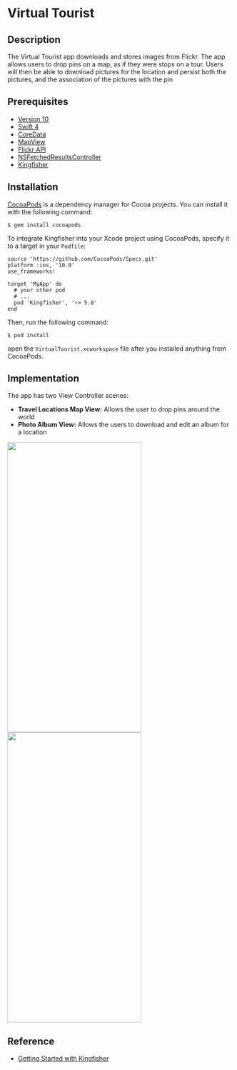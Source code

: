 # Virtual Tourist

## Description
The Virtual Tourist app downloads and stores images from Flickr. The app allows users to drop pins on a map, as if they were stops on a tour. Users will then be able to download pictures for the location and persist both the pictures, and the association of the pictures with the pin

## Prerequisites
* [Version 10 ](https://developer.apple.com/xcode/)
* [Swift 4](https://developer.apple.com/swift/)
* [CoreData](https://developer.apple.com/documentation/coredata)
* [MapView](https://developer.apple.com/documentation/mapkit/mkmapview)
* [Flickr API](https://www.flickr.com/services/api/)
* [NSFetchedResultsController](https://developer.apple.com/documentation/coredata/nsfetchedresultscontroller)
* [Kingfisher](https://github.com/onevcat/Kingfisher)

## Installation

[CocoaPods](https://cocoapods.org) is a dependency manager for Cocoa projects. You can install it with the following command:

```$ gem install cocoapods```

To integrate Kingfisher into your Xcode project using CocoaPods, specify it to a target in your ```Podfile```:

```
source 'https://github.com/CocoaPods/Specs.git'
platform :ios, '10.0'
use_frameworks!

target 'MyApp' do
  # your other pod
  # ...
  pod 'Kingfisher', '~> 5.0'
end
```

Then, run the following command:

```$ pod install```

open the ```VirtualTourist.xcworkspace``` file after you installed anything from CocoaPods.

## Implementation
The app has two View Controller scenes:

* **Travel Locations Map View:** Allows the user to drop pins around the world
* **Photo Album View:** Allows the users to download and edit an album for a location

<img src="https://user-images.githubusercontent.com/46223108/52563202-c66f1080-2e11-11e9-8feb-3775e3bf4aa7.png" width="300" height="650">
<img src="https://user-images.githubusercontent.com/46223108/52563395-5745ec00-2e12-11e9-9256-cc15b417fad3.png" width="300" height="650">


## Reference
* [Getting Started with Kingfisher](https://github.com/onevcat/Kingfisher/wiki/Getting-Started-with-Kingfisher)
